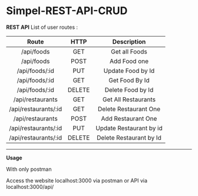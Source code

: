 # Simpel-REST-API-CRUD



**REST API**
List of user routes :

|      Route            |  HTTP  |                         Description                        |
|:---------------------:|:------:|:----------------------------------------------------------:|
| /api/foods            | GET    | Get all Foods                                              |
| /api/foods            | POST   | Add Food one                                               |
| /api/foods/:id        | PUT    | Update Food by Id                                          |
| /api/foods/:id        | GET    | Get Food By Id                                             |
| /api/foods/:id        | DELETE | Delete Food by Id                                          |
| /api/restaurants      | GET    | Get All Restaurants                                        |
| /api/restaurants/:id  | GET    | Delete Restaurant One                                      |
| /api/restaurants      | POST   | Add Restaurant One                                         |
| /api/restaurants/:id  | PUT    | Update Restaurant by id                                    |
| /api/restaurants/:id  | DELETE | Delete Restaurant by Id                                    |


***

**Usage**

With only postman

Access the website localhost:3000 via postman or API via localhost:3000/api/